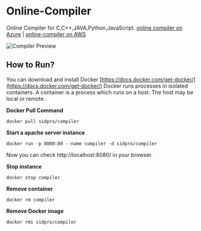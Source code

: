 # Online-Compiler
Online Compiler for C,C++,JAVA,Python,JavaScript. 
[online compiler on Azure](http://collegeek-online-compiler.eastus.azurecontainer.io/) |
[online-compiler on AWS](http://ec2-54-160-210-99.compute-1.amazonaws.com/)

![Compiler Preview](compiler.gif)

## How to Run?
You can download and install Docker [https://docs.docker.com/get-docker/](https://docs.docker.com/get-docker/)
Docker runs processes in isolated containers. A container is a process which runs on a host. The host may be local or remote.

**Docker Pull Command**

```
docker pull sidpro/compiler
```
**Start a apache server instance**

```
docker run -p 8080:80 --name compiler -d sidpro/compiler
```
Now you can check http://localhost:8080/ in your browser.


**Stop instance**
```
docker stop compiler
```
**Remove container**
```
docker rm compiler
```
**Remove Docker image**
```
docker rmi sidpro/compiler
```




